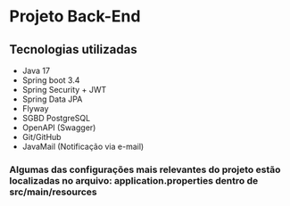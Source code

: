 # Projeto Back-End

## Tecnologias utilizadas

- Java  17
- Spring boot 3.4
- Spring Security + JWT
- Spring Data JPA
- Flyway
- SGBD PostgreSQL
- OpenAPI (Swagger)
- Git/GitHub
- JavaMail (Notificação via e-mail)


### Algumas das configurações mais relevantes do projeto estão localizadas no arquivo: application.properties dentro de src/main/resources
